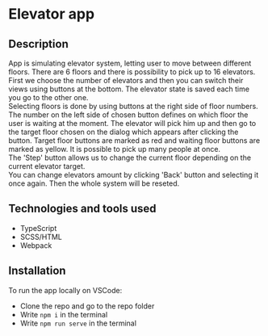 # Elevator app
## Description
App is simulating elevator system, letting user to move between different floors. There are 6 floors and there is possibility to pick up to 16 elevators. First we choose the number of elevators and then you can switch their views using buttons at the bottom. The elevator state is saved each time you go to the other one. <br />
Selecting floors is done by using buttons at the right side of floor numbers. The number on the left side of chosen button defines on which floor the user is waiting at the moment. The elevator will pick him up and then go to the target floor chosen on the dialog which appears after clicking the button. Target floor buttons are marked as red and waiting floor buttons are marked as yellow. It is possible to pick up many people at once. <br /> 
The 'Step' button allows us to change the current floor depending on the current elevator target. <br />
You can change elevators amount by clicking 'Back' button and selecting it once again. Then the whole system will be reseted.

## Technologies and tools used
* TypeScript
* SCSS/HTML
* Webpack

## Installation
To run the app locally on VSCode:
* Clone the repo and go to the repo folder
* Write `npm i` in the terminal
* Write `npm run serve` in the terminal